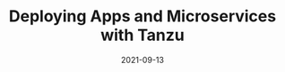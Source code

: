 ---
date: '2021-09-13'
description: Learn how Tanzu provides a platform to simplify deploying Modern Apps.
lab: tce-dev-guide
lastmod: '2021-10-03'
length: 15
logo: "/images/workshops/logo-tanzu.png"
summary: Learn how Tanzu provides a platform to simplify deploying Modern Apps.
tags:
- Spring
- Microservices
- Kubernetes
- Spring Boot
- Tanzu
title: Deploying Apps and Microservices with Tanzu
level1: Deploying Modern Applications
team:
- Boskey Savla
weight: 1
badge: Tanzu
draft: true
---